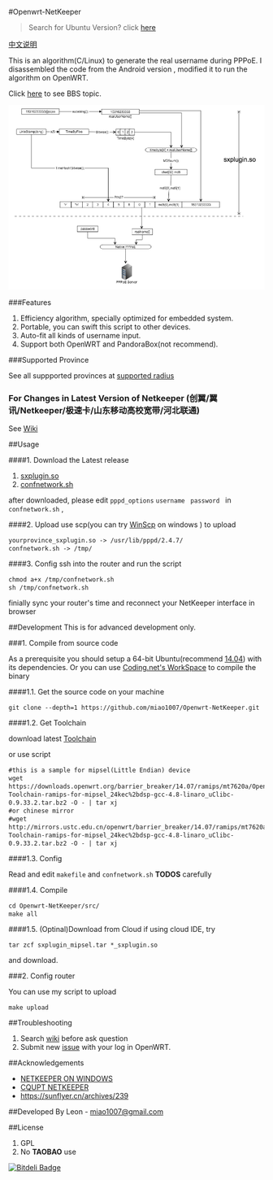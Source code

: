 #Openwrt-NetKeeper

> Search for Ubuntu Version? click [here](https://github.com/Ljqiii/Netkepper-Ubuntu)

[中文说明](./README-CN.md)

This is an algorithm(C/Linux) to generate the real username during PPPoE. I disassembled the code from the Android version , modified it to run the algorithm on OpenWRT.

Click [here](http://www.right.com.cn/forum/thread-141979-1-1.html) to see BBS topic.

![How does it work](mdassets/hownetkeeperwork.png)


###Features
1. Efficiency algorithm, specially optimized for embedded system.
2. Portable, you can swift this script to other devices.
3. Auto-fit all kinds of username input.
4. Support both OpenWRT and PandoraBox(not recommend).


###Supported Province

See all suppported provinces at [supported radius](https://github.com/miao1007/Openwrt-NetKeeper/blob/master/src/makefile#L10)

### For Changes in Latest Version of Netkeeper (创翼/翼讯/Netkeeper/极速卡/山东移动高校宽带/河北联通)

See [Wiki](https://github.com/miao1007/Openwrt-NetKeeper/wiki/%E5%85%B3%E4%BA%8E%E5%85%A8%E6%96%B0Netkeeper%E5%AE%A2%E6%88%B7%E7%AB%AF)

##Usage

####1. Download the Latest release

1. [sxplugin.so](https://github.com/miao1007/Openwrt-NetKeeper/releases)
2. [confnetwork.sh](https://github.com/miao1007/Openwrt-NetKeeper/blob/master/src/confnetwork.sh)
 
after downloaded, please edit `pppd_options` `username ` `password ` in `confnetwork.sh` ,



####2. Upload
use scp(you can try [WinScp](https://winscp.net/download/winscp576.zip) on windows ) to upload

```
yourprovince_sxplugin.so -> /usr/lib/pppd/2.4.7/
confnetwork.sh -> /tmp/
```

####3. Config
ssh into the router and run the script

```
chmod a+x /tmp/confnetwork.sh
sh /tmp/confnetwork.sh 
```

finially sync your router's time and reconnect your NetKeeper interface in browser


##Development
This is for advanced development only. 

###1. Compile from source code

As a prerequisite you should setup a 64-bit Ubuntu(recommend [14.04](http://releases.ubuntu.com/14.04/)) with its dependencies. Or you can use [Coding.net's WorkSpace](https://ide.coding.net/) to compile the binary

####1.1. Get the source code on your machine

```
git clone --depth=1 https://github.com/miao1007/Openwrt-NetKeeper.git
```

####1.2. Get Toolchain

download latest [Toolchain](https://github.com/miao1007/Openwrt-NetKeeper/wiki#2-%E5%A6%82%E4%BD%95%E4%B8%8B%E8%BD%BDgcc)

or use script

```
#this is a sample for mipsel(Little Endian) device
wget https://downloads.openwrt.org/barrier_breaker/14.07/ramips/mt7620a/OpenWrt-Toolchain-ramips-for-mipsel_24kec%2bdsp-gcc-4.8-linaro_uClibc-0.9.33.2.tar.bz2 -O - | tar xj
#or chinese mirror
#wget http://mirrors.ustc.edu.cn/openwrt/barrier_breaker/14.07/ramips/mt7620a/OpenWrt-Toolchain-ramips-for-mipsel_24kec%2bdsp-gcc-4.8-linaro_uClibc-0.9.33.2.tar.bz2 -O - | tar xj
```


####1.3. Config

Read and edit `makefile` and `confnetwork.sh` **TODOS** carefully

####1.4. Compile
	

```
cd Openwrt-NetKeeper/src/
make all
```

####1.5. (Optinal)Download from Cloud
if using cloud IDE, try


```
tar zcf sxplugin_mipsel.tar *_sxplugin.so
```

and download.

###2. Config router

You can use my script to upload

```
make upload
```


##Troubleshooting

1. Search [wiki](https://github.com/miao1007/Openwrt-NetKeeper/wiki) before ask question 
2. Submit new [issue](https://github.com/miao1007/Openwrt-NetKeeper/issues/new) with your log in OpenWRT.


##Acknowledgements
* [NETKEEPER ON WINDOWS](http://www.purpleroc.com/html/507231.html)
* [CQUPT NETKEEPER](http://bbs.cqupt.edu.cn/nForum/#!article/Unix_Linux/13624)
* <https://sunflyer.cn/archives/239>

##Developed By
Leon - <miao1007@gmail.com>


##License

1. GPL
2. No **TAOBAO** use

[![Bitdeli Badge](https://d2weczhvl823v0.cloudfront.net/miao1007/openwrt-netkeeper/trend.png)](https://bitdeli.com/free "Bitdeli Badge")

